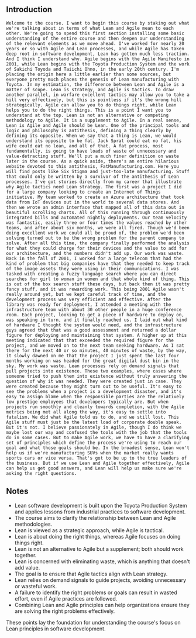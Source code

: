 ## Introduction
```
Welcome to the course. I want to begin this course by staking out what we're talking about in terms of what Lean and Agile mean to each other. We're going to spend this first section installing some basic understanding of the entire course and then deepen our understanding of the relevant elements as we move ahead. I've worked for nearly 20 years or so with Agile and Lean processes, and while Agile has taken deep root in software development, Lean has gotten much less traction. And I think I understand why. Agile begins with the Agile Manifesto in 2001, while Lean begins with the Toyota Production System and the work of Sakichi Toyoda and Taiichi Ohno, in the early 20th century. I'm placing the origin here a little earlier than some sources, but everyone pretty much places the genesis of Lean manufacturing with Toyota. In my estimation, the difference between Lean and Agile is a matter of scope. Lean is strategy, and Agile is tactics. To draw another parallel, in warfare excellent tactics may allow you to take a hill very effectively, but this is pointless if it's the wrong hill strategically. Agile can allow you to do things right, while Lean helps you to do the right things. This is a point I want you to understand at the top. Lean is not an alternative or competing methodology to Agile. It is a supplement to Agile. In a real sense, Lean is Agile and Agile should be Lean. One of the principal tools and logic and philosophy is antithesis, defining a thing clearly by defining its opposite. When we say that a thing is Lean, we would understand its opposite to be fat. Jack Sprat could eat no fat, his wife could eat no lean, and all of that. A fat process, most fundamentally, is going to have loads of waste of unnecessary and value‑detracting stuff. We'll put a much finer definition on waste later in the course. As a quick aside, there's an entire hilarious website devoted to this antithesis, FatManufacturing.com. Here you will find posts like Six Stigma and just‑too‑late manufacturing. Stuff that could only be written by a survivor of the antithesis of Lean processes. I've got stories directly from my career that illustrate why Agile tactics need Lean strategy. The first was a project I did for a large company looking to create an Internet of Things initiative. My team worked to create an Azure architecture that took data from IoT devices out in the world to several data stores. And then we wrote an admin interface that mapped all of this data out in beautiful scrolling charts. All of this running through continuously integrated bills and automated nightly deployments. Our team velocity was fantastic, easily three or four times the values reached by other teams, and after about six months, we were all fired. Though we'd been doing excellent work we could all be proud of, the problem we'd been solving turned out to be the wrong problem for the parent company to solve. After all this time, the company finally performed the analysis for what they could charge for their devices and the value to add for our architecture, and the numbers didn't add up. Our work was waste. Back in the fall of 2001, I worked for a large telecom that had the kind of problem that big companies have that they needed to keep track of the image assets they were using in their communications. I was tasked with creating a fuzzy language search where you can direct searches for girl to woman in women and that whole kind of thing. This is out of the box search stuff these days, but back then it was pretty fancy stuff, and it was rewarding work. This being 2001 Agile wasn't really around yet, but we kept careful track of time, and the development process was very efficient and effective. After the library was ready for deployment, I attended a meeting with the infrastructure team with about 30 other people in a huge conference room. Each project, looking to get a piece of hardware to deploy on, was speaking in turn, and it finally reached us. I laid out what kind of hardware I thought the system would need, and the infrastructure guys agreed that that was a good assessment and returned a dollar figure for deploying and maintaining that system. A higher up at this meeting indicated that that exceeded the required figure for the project, and we moved on to the next team seeking hardware. As I sat there for the next 40 or so minutes, 40 minutes of waste, by the way, it slowly dawned on me that the project I just spent the last four months working on was headed for the great digital dust bin in the sky. My work was waste. Lean processes rely on demand signals that pull projects into existence. These two examples, where cases where someone tried to push them into existence without truly answering the question of why it was needed. They were created just in case. They were created because they might turn out to be useful. It's easy to see the problems when a project is a development disaster, and it's easy to assign blame when the responsible parties are the relatively low prestige employees that developers typically are. But when projects run smoothly and cleanly towards completion, with the Agile metrics being met all along the way, it's easy to settle into fatalism. We did what Agile told us to do, and we still lost. This Agile stuff must just be the latest load of corporate double speak. But it's not. I believe passionately in Agile, though I do think we maybe lost our way and confused the tools with the job that the tools do in some cases. But to make Agile work, we have to have a clarifying set of principles which define the process we're using to reach our goal and what those goals should be. In the broadest sense, Lean won't help us if we're manufacturing SUVs when the market really wants sports cars or vice versa. That's got to be up to the true leaders of the business. But if we use Lean and Agile together effectively, Agile can help us get good answers, and Lean will help us make sure we're asking the right questions.
```

## Notes
- Lean software development is built upon the Toyota Production System and applies lessons from industrial practices to software development.
- The course aims to clarify the relationship between Lean and Agile methodologies.
- Lean is viewed as a strategic approach, while Agile is tactical.
- Lean is about doing the right things, whereas Agile focuses on doing things right.
- Lean is not an alternative to Agile but a supplement; both should work together.
- Lean is concerned with eliminating waste, which is anything that doesn't add value.
- The goal is to ensure that Agile tactics align with Lean strategy.
- Lean relies on demand signals to guide projects, avoiding unnecessary or wasteful work.
- A failure to identify the right problems or goals can result in wasted effort, even if Agile practices are followed.
- Combining Lean and Agile principles can help organizations ensure they are solving the right problems effectively.

These points lay the foundation for understanding the course's focus on Lean principles in software development.